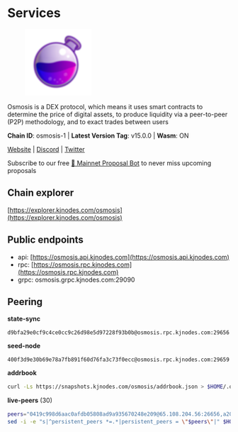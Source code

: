 # Services

<figure><img src="https://raw.githubusercontent.com/kj89/cosmos-images/main/logos/osmosis.png" width="150" alt=""><figcaption></figcaption></figure>

Osmosis is a DEX protocol, which means it uses smart contracts  to determine the price of digital assets, to produce liquidity  via a peer-to-peer (P2P) methodology, and to exact trades between users

**Chain ID**: osmosis-1 | **Latest Version Tag**: v15.0.0 | **Wasm**: ON

[Website](https://osmosis.zone) | [Discord](https://discord.gg/osmosis) | [Twitter](https://twitter.com/osmosiszone)



Subscribe to our free [🤖 Mainnet Proposal Bot](https://t.me/kjnodes_proposal_bot) to never miss upcoming proposals


## Chain explorer
[https://explorer.kjnodes.com/osmosis](https://explorer.kjnodes.com/osmosis)

## Public endpoints

* api: [https://osmosis.api.kjnodes.com](https://osmosis.api.kjnodes.com)
* rpc: [https://osmosis.rpc.kjnodes.com](https://osmosis.rpc.kjnodes.com)
* grpc: osmosis.grpc.kjnodes.com:29090

## Peering

**state-sync**

```text
d9bfa29e0cf9c4ce0cc9c26d98e5d97228f93b0b@osmosis.rpc.kjnodes.com:29656
```

**seed-node**

```text
400f3d9e30b69e78a7fb891f60d76fa3c73f0ecc@osmosis.rpc.kjnodes.com:29659
```

**addrbook**
```bash
curl -Ls https://snapshots.kjnodes.com/osmosis/addrbook.json > $HOME/.osmosisd/config/addrbook.json
```

**live-peers** (30)
```bash
peers="0419c998d6aac0afdb05808ad9a935670248e209@65.108.204.56:26656,a2024229e2eed1650ba3a3ea9db67fa318dc232e@142.132.199.3:26656,31d2c86f7957e2db91297e54c3b0456ea06c2250@173.67.177.115:26656,6e9b0cf3ea78a9a540c75a4cfeb0c6a54b73fee4@65.108.127.166:26656,f95d9634ad68b8f0ac80ce308adb71d8c119ada5@141.98.219.104:26656,d9bfa29e0cf9c4ce0cc9c26d98e5d97228f93b0b@65.109.88.38:29656,2ff9bc1740a721a9baeda01abee181997bb65568@142.132.140.20:26656,4a837e3411b0281f00c07706cfea72d3ebc575f1@176.9.38.49:26656,ac2fbcb5de633d136a942c28c3049e3edbc6e69a@85.239.233.61:2000,4cccbb26639559c39f44758d246c5ed928f7717f@176.9.19.66:26656,e0f3b604f1df9bf6590c4cc09fee1e28f46b0b39@65.109.28.226:15656,3d311ac374e6953e97ee07c74a76f399394c3025@173.215.85.171:20000,747d01891a83d6f759d88f9be07159c268b584b0@141.95.65.98:26656,cb0ad76ff7ec6488073a710e528d893892b9fe56@54.218.158.147:26656,9042664a475c4bd036d973b5783bb2f8a6928eb5@65.109.20.216:26656,6cbb199c891bf1ed925c64fd1ec0882afdc2e2dc@162.19.81.54:34656,3226b67b2bb9da41b633392a785e87e8f6749939@162.55.245.149:12000,8a0caf4581f135b1468408ec398d94573da02e8c@198.244.202.140:26656,ebc272824924ea1a27ea3183dd0b9ba713494f83@178.211.139.77:26716,b6ec9c7284b45eb912b01c192f7ffd8ef7508ec7@51.81.123.33:26656,c257db7b3a7f61688c6452d1e9dcfb3034e54fe8@143.198.98.144:26656,65f51ebf46256d829ae5903e9faf31dae35bdf46@65.109.64.245:26656,ef573bd8b519f9572798444f6c229ab0a3204bb8@5.9.94.24:26656,471518432477e31ea348af246c0b54095d41352c@169.155.47.35:26656,807eda3abecff79df294d127cf58d6d5e07393ee@67.209.54.21:26656,5696d9806c883beb725fb469d90039d921107b5b@116.202.209.186:26656,34340a9151d4a97a850d2cd64d8778279faf3f96@194.163.181.100:26656,9379a49cadb2e71d896c2d4ebd5ca394e50bf983@18.116.211.23:26656,6b1dd134b30aeaeb2f21f33bd2cd0370a2275501@138.68.6.165:26656,2048e1bc1f020fa210fb475e7a0ec0948919609f@185.217.125.64:26656"
sed -i -e "s|^persistent_peers *=.*|persistent_peers = \"$peers\"|" $HOME/.osmosisd/config/config.toml
```
